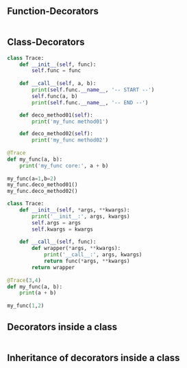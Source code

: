 ## Function-Decorators
```python
```

## Class-Decorators
```python
class Trace:
    def __init__(self, func):
        self.func = func
    
    def __call__(self, a, b):
        print(self.func.__name__, '-- START --')
        self.func(a, b)
        print(self.func.__name__, '-- END --')

    def deco_method01(self):
        print('my_func method01')

    def deco_method02(self):
        print('my_func method02')
        
@Trace
def my_func(a, b):
    print('my_func core:', a + b)
        
my_func(a=1,b=2)
my_func.deco_method01()
my_func.deco_method02()
```

```python
class Trace:
    def __init__(self, *args, **kwargs):
        print('__init__:', args, kwargs)
        self.args = args
        self.kwargs = kwargs
    
    def __call__(self, func):
        def wrapper(*args, **kwargs):
            print('__call__:', args, kwargs)
            return func(*args, **kwargs)
        return wrapper
        
@Trace(3,4)
def my_func(a, b):
    print(a + b)
        
my_func(1,2)
```

## Decorators inside a class
```python

```


## Inheritance of decorators inside a class
```python
```




